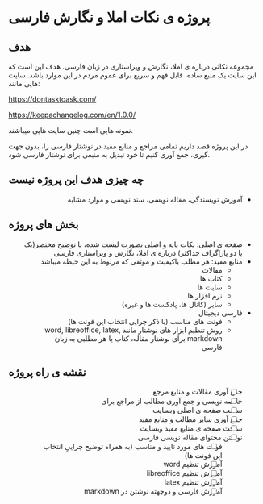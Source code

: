 # پروژه ی نکات املا و نگارش فارسی

## هدف
مجموعه نکاتی درباره ی املا، نگارش و ویراستاری در زبان فارسی.
هدف این است که این سایت یک منبع ساده، قابل فهم و سریع برای عموم مردم در این موارد باشد.
سایت هایی مانند:

https://dontasktoask.com/

https://keepachangelog.com/en/1.0.0/

نمونه هایی است چنین سایت هایی میباشند.

در این پروژه قصد داریم تمامی مراجع و منابع مفید در نوشتار فارسی را، بدون جهت گیری، جمع آوری کنیم تا خود تبدیل به منبعی برای نوشتار فارسی شود.
## چه چیزی هدف این پروژه نیست
<div dir="rtl">

- آموزش نویسندگی، مقاله نویسی، سند نویسی و موارد مشابه

</div>

## بخش های پروژه
<div dir="auto">

- صفحه ی اصلی: نکات پایه و اصلی بصورت لیست شده، با توضیح مختصر(یک یا دو پاراگراف حداکثر) درباره ی املا، نگارش و ویراستاری فارسی
- منابع مفید: هر مطلب باکیفیت و موثقی که مربوط به این حیطه میباشد
    - مقالات
    - کتاب ها
    - سایت ها
    - نرم افزار ها
    - سایر (کانال ها، پادکست ها و غیره)
- فارسی دیجیتال
    - فونت های مناسب (با ذکر چرایی انتخاب این فونت ها)
    - روش تنظیم ابزار های نوشتار مانند word, libreoffice, latex, markdown برای نوشتار مقاله، کتاب یا هر مطلبی به زبان فارسی

</div>

## نقشه ی راه پروژه
<div dir="auto">

- [ ] جمع آوری مقالات و منابع مرجع
- [ ] خلاصه نویسی و جمع آوری مطالب از مراجع برای
- [ ] ساخت صفحه ی اصلی وبسایت
- [ ] جمع آوری سایر مطالب و منابع مفید
- [ ] ساخت صفحه ی منابع مفید وبسایت
- [ ] نوشتن محتوای مقاله نویسی فارسی
	- [ ] فونت های مورد تایید و مناسب (به همراه توضیح چراییِ انتخاب این فونت ها)
	- [ ] آموزش تنظیم word
	- [ ] آموزش تنظیم libreoffice
	- [ ] آموزش تنظیم latex
	- [ ] آموزش فارسی و دوجهته نوشتن در markdown

</div>
